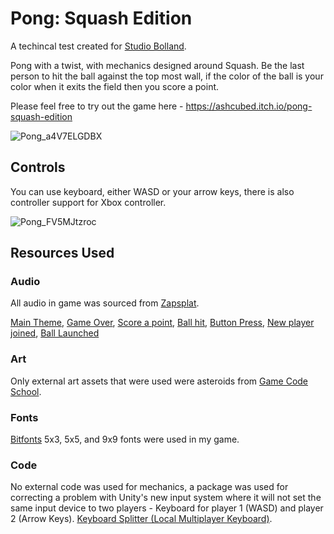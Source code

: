 # Pong: Squash Edition
A techincal test created for [Studio Bolland](https://www.studiobolland.com).

Pong with a twist, with mechanics designed around Squash. Be the last person to hit the ball against the top most wall, if the color of the ball is your color when it exits the field then you score a point.

Please feel free to try out the game here - https://ashcubed.itch.io/pong-squash-edition

![Pong_a4V7ELGDBX](https://user-images.githubusercontent.com/43545267/214413154-34714bf2-376f-47e6-92ba-2e1f92c83f90.png)


## Controls
You can use keyboard, either WASD or your arrow keys, there is also controller support for Xbox controller.

![Pong_FV5MJtzroc](https://user-images.githubusercontent.com/43545267/214413680-f531a700-99f9-42c9-b4c3-669b5bc14207.png)

## Resources Used
### Audio
All audio in game was sourced from [Zapsplat](https://www.zapsplat.com).

[Main Theme](https://www.zapsplat.com/music/game-music-action-retro-8-bit-style-bouncy-hard-dance-track-with-electronic-synths-and-drums/),
[Game Over](https://www.zapsplat.com/music/retro-8-bit-arcade-style-game-sound-fail-negative-4/),
[Score a point](https://www.zapsplat.com/music/retro-8-bit-game-collect-point-01/),
[Ball hit](https://www.zapsplat.com/music/retro-8-bit-game-hit-00/),
[Button Press](https://www.zapsplat.com/music/retro-8-bit-game-menu-navigate-03/),
[New player joined](https://www.zapsplat.com/music/retro-8-bit-game-jump/),
[Ball Launched](https://www.zapsplat.com/music/retro-8-bit-game-gunshot/)

### Art
Only external art assets that were used were asteroids from [Game Code School](http://gamecodeschool.com/unity/building-asteroids-arcade-game-in-unity/).

### Fonts
[Bitfonts](https://www.mattlag.com/bitfonts/) 5x3, 5x5, and 9x9 fonts were used in my game.

### Code
No external code was used for mechanics, a package was used for correcting a problem with Unity's new input system where it will not set the same input device to two players - Keyboard for player 1 (WASD) and player 2 (Arrow Keys). [Keyboard Splitter (Local Multiplayer Keyboard)](https://forum.unity.com/threads/keyboard-splitter-local-multiplayer-keyboard.874135/).

